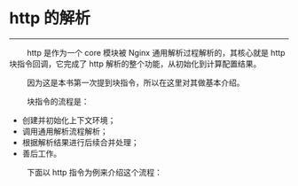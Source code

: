 # http 的解析
***

&emsp;&emsp;
http 是作为一个 core 模块被 Nginx 通用解析过程解析的，其核心就是 http 块指令回调，它完成了 http 解析的整个功能，从初始化到计算配置结果。

&emsp;&emsp;
因为这是本书第一次提到块指令，所以在这里对其做基本介绍。

&emsp;&emsp;
块指令的流程是：

+ 创建并初始化上下文环境；
+ 调用通用解析流程解析；
+ 根据解析结果进行后续合并处理；
+ 善后工作。

&emsp;&emsp;
下面以 http 指令为例来介绍这个流程：